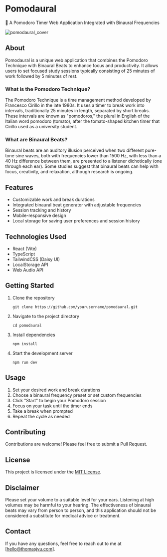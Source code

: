 # Pomodaural

🍅 A Pomodoro Timer Web Application Integrated with Binaural Frequencies

![pomodaural_cover](./public/pomodaural_cover.png)

## About

Pomodaural is a unique web application that combines the Pomodoro Technique with Binaural Beats to enhance focus and productivity. It allows users to set focused study sessions typically consisting of 25 minutes of work followed by 5 minutes of rest.

### What is the Pomodoro Technique?

The Pomodoro Technique is a time management method developed by Francesco Cirillo in the late 1980s. It uses a timer to break work into intervals, traditionally 25 minutes in length, separated by short breaks. These intervals are known as "pomodoros," the plural in English of the Italian word pomodoro (tomato), after the tomato-shaped kitchen timer that Cirillo used as a university student.

### What are Binaural Beats?

Binaural beats are an auditory illusion perceived when two different pure-tone sine waves, both with frequencies lower than 1500 Hz, with less than a 40 Hz difference between them, are presented to a listener dichotically (one through each ear). Some studies suggest that binaural beats can help with focus, creativity, and relaxation, although research is ongoing.

## Features

- Customizable work and break durations
- Integrated binaural beat generator with adjustable frequencies
- Session tracking and history
- Mobile-responsive design
- Local storage for saving user preferences and session history

## Technologies Used

- React (Vite)
- TypeScript
- TailwindCSS (Daisy UI)
- LocalStorage API
- Web Audio API

## Getting Started

1. Clone the repository
   ```
   git clone https://github.com/yourusername/pomodaural.git
   ```
2. Navigate to the project directory
   ```
   cd pomodaural
   ```
3. Install dependencies
   ```
   npm install
   ```
4. Start the development server
   ```
   npm run dev
   ```

## Usage

1. Set your desired work and break durations
2. Choose a binaural frequency preset or set custom frequencies
3. Click "Start" to begin your Pomodoro session
4. Focus on your task until the timer ends
5. Take a break when prompted
6. Repeat the cycle as needed

## Contributing

Contributions are welcome! Please feel free to submit a Pull Request.

## License

This project is licensed under the [MIT License](LICENSE).

## Disclaimer

Please set your volume to a suitable level for your ears. Listening at high volumes may be harmful to your hearing. The effectiveness of binaural beats may vary from person to person, and this application should not be considered a substitute for medical advice or treatment.

## Contact

If you have any questions, feel free to reach out to me at [hello@thomasjvu.com].
